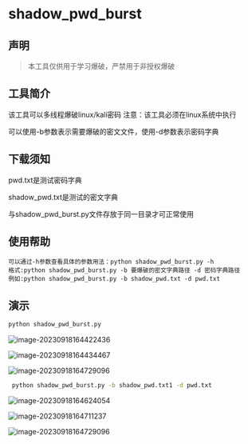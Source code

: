 # shadow_pwd_burst



## 声明

> 本工具仅供用于学习爆破，严禁用于非授权爆破



## 工具简介

该工具可以多线程爆破linux/kali密码
注意：该工具必须在linux系统中执行

可以使用-b参数表示需要爆破的密文文件，使用-d参数表示密码字典



## 下载须知

pwd.txt是测试密码字典

shadow_pwd.txt是测试的密文字典

与shadow_pwd_burst.py文件存放于同一目录才可正常使用





## 使用帮助

```
可以通过-h参数查看具体的参数用法：python shadow_pwd_burst.py -h
格式:python shadow_pwd_burst.py -b 要爆破的密文字典路径 -d 密码字典路径
例如:python shadow_pwd_burst.py -b shadow_pwd.txt -d pwd.txt 
```





## 演示

```cmd
python shadow_pwd_burst.py
```



![image-20230918164422436](https://gitee.com/yuan_boss/yuanboss-pic-bed/raw/master/img2/image-20230918164422436.png)



![image-20230918164434467](https://gitee.com/yuan_boss/yuanboss-pic-bed/raw/master/img2/image-20230918164434467.png)

![image-20230918164729096](https://gitee.com/yuan_boss/yuanboss-pic-bed/raw/master/img2/image-20230918164729096.png)





```cmd
 python shadow_pwd_burst.py -b shadow_pwd.txt1 -d pwd.txt
```

![image-20230918164624054](https://gitee.com/yuan_boss/yuanboss-pic-bed/raw/master/img2/image-20230918164624054.png)



![image-20230918164711237](https://gitee.com/yuan_boss/yuanboss-pic-bed/raw/master/img2/image-20230918164711237.png)





![image-20230918164729096](https://gitee.com/yuan_boss/yuanboss-pic-bed/raw/master/img2/image-20230918164729096.png)